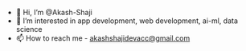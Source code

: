 - 👋 Hi, I’m @Akash-Shaji
- 👀 I’m interested in app development, web development, ai-ml, data science
- 📫 How to reach me - akashshajidevacc@gmail.com


